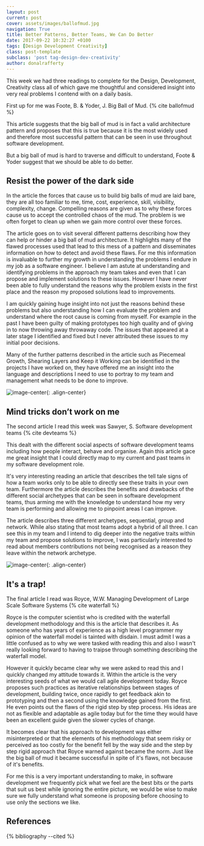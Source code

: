 ```yaml
---
layout: post
current: post
cover: assets/images/ballofmud.jpg
navigation: True
title: Better Patterns, Better Teams, We Can Do Better
date: 2017-09-22 10:32:27 +0100
tags: [Design Development Creativity]
class: post-template
subclass: 'post tag-design-dev-creativity'
author: donalrafferty
---
```


This week we had three readings to complete for the Design, Development, Creativity class all of which gave me thoughtful and considered insight into very real problems I contend with on a daily basis.

First up for me was Foote, B. & Yoder, J. Big Ball of Mud. {% cite ballofmud %}

This article suggests that the big ball of mud is in fact a valid architecture pattern and proposes that this is true because it is the most widely used and therefore most successful pattern that can be seen in use throughout software development.

But a big ball of mud is hard to traverse and difficult to understand, Foote & Yoder suggest that we should be able to do better.

## Resist the power of the dark side

In the article the forces that cause us to build big balls of mud are laid bare, they are all too familiar to me, time, cost, experience, skill, visibility, complexity, change. Compelling reasons are given as to why these forces cause us to accept the controlled chaos of the mud. The problem is we often forget to clean up when we gain more control over these forces.

The article goes on to visit several different patterns describing how they can help or hinder a big ball of mud architecture. It highlights many of the flawed processes used that lead to this mess of a pattern and disseminates information on how to detect and avoid these flaws. For me this information is invaluable to further my growth in understanding the problems I endure in my job as a software engineer. I believe I am astute at understanding and identifying problems in the approach my team takes and even that I can propose and implement solutions to these issues. However I have never been able to fully understand the reasons why the problem exists in the first place and the reason my proposed solutions lead to improvements.  

I am quickly gaining huge insight into not just the reasons behind these problems but also understanding how I can evaluate the problem and understand where the root cause is coming from myself. For example in the past I have been guilty of making prototypes too high quality and of giving in to now throwing away throwaway code. The issues that appeared at a later stage I identified and fixed but I never attributed these issues to my initial poor decisions.

Many of the further patterns described in the article such as Piecemeal Growth, Shearing Layers and Keep it Working can be identified in the projects I have worked on, they have offered me an insight into the language and descriptions I need to use to portray to my team and management what needs to be done to improve.

![image-center](https://firebasestorage.googleapis.com/v0/b/donals-blog.appspot.com/o/teamwork.jpeg?alt=media&token=9b7fab51-f8e2-46a4-9305-241290086e25){: .align-center}

## Mind tricks don’t work on me

The second article I read this week was Sawyer,	S. Software	development	teams {% cite devteams %}

This dealt with the different social aspects of software development teams including how people interact, behave and organise. Again this article gace me great insight that I could directly map to my current and past teams in my software development role.

It's very interesting reading an article that describes the tell tale signs of how a team works only to be able to directly see these traits in your own team. Furthermore the article describes the benefits and drawbacks of the different social archetypes that can be seen in software development teams, thus arming me with the knowledge to understand how my very team is performing and allowing me to pinpoint areas I can improve.

The article describes three different archetypes, sequential, group and network. While also stating that most teams adopt a hybrid of all three. I can see this in my team and I intend to dig deeper into the negative traits within my team and propose solutions to improve, I was particularly interested to read about members contributions not being recognised as a reason they leave within the network archetype.

![image-center](https://firebasestorage.googleapis.com/v0/b/donals-blog.appspot.com/o/waterfall.jpeg?alt=media&token=0a540e36-d0c1-4212-890d-5c4d4335bb0d){: .align-center}

## It's a trap!

The final article I read was Royce,	W.W. Managing Development of Large Scale Software Systems {% cite waterfall %}

Royce is the computer scientist who is credited with the waterfall development methodology and this is the article that describes it. As someone who has years of experience as a high level programmer my opinion of the waterfall model is tainted with disdain. I must admit I was a little confused as to why we were tasked with reading this and also I wasn't really looking forward to having to traipse through something describing the waterfall model.

However it quickly became clear why we were asked to read this and I quickly changed my attitude towards it. Within the article is the very interesting seeds of what we would call agile development today. Royce proposes such practices as iterative relationships between stages of development, building twice, once rapidly to get feedback akin to prototyping and then a second using the knowledge gained from the first. He even points out the flaws of the rigid step by step process. His ideas are not as flexible and adaptable as agile today but for the time they would have been an excellent guide given the slower cycles of change.

It becomes clear that his approach to development was either misinterpreted or that the elements of his methodology that seem risky or perceived as too costly for the benefit fell by the way side and the step by step rigid approach that Royce warned against became the norm. Just like the big ball of mud it became successful in spite of it's flaws, not because of it's benefits.

For me this is a very important understanding to make, in software development we frequently pick what we feel are the best bits or the parts that suit us best while ignoring the entire picture, we would be wise to make sure we fully understand what someone is proposing before choosing to use only the sections we like.

References
----------

{% bibliography --cited %}
